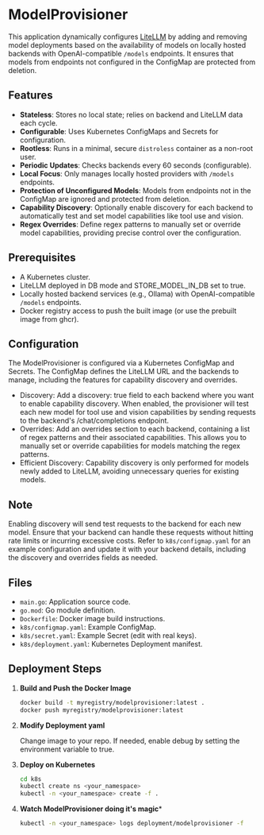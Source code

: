 # ModelProvisioner

This application dynamically configures [LiteLLM](https://github.com/BerriAI/litellm) by adding and removing model deployments based on the availability of models on locally hosted backends with OpenAI-compatible `/models` endpoints. It ensures that models from endpoints not configured in the ConfigMap are protected from deletion.

## Features

- **Stateless**: Stores no local state; relies on backend and LiteLLM data each cycle.
- **Configurable**: Uses Kubernetes ConfigMaps and Secrets for configuration.
- **Rootless**: Runs in a minimal, secure `distroless` container as a non-root user.
- **Periodic Updates**: Checks backends every 60 seconds (configurable).
- **Local Focus**: Only manages locally hosted providers with `/models` endpoints.
- **Protection of Unconfigured Models**: Models from endpoints not in the ConfigMap are ignored and protected from deletion.
- **Capability Discovery**: Optionally enable discovery for each backend to automatically test and set model capabilities like tool use and vision.
- **Regex Overrides**: Define regex patterns to manually set or override model capabilities, providing precise control over the configuration.

## Prerequisites

- A Kubernetes cluster.
- LiteLLM deployed in DB mode and STORE_MODEL_IN_DB set to true.
- Locally hosted backend services (e.g., Ollama) with OpenAI-compatible `/models` endpoints.
- Docker registry access to push the built image (or use the prebuilt image from ghcr).

## Configuration
The ModelProvisioner is configured via a Kubernetes ConfigMap and Secrets. The ConfigMap defines the LiteLLM URL and the backends to manage, including the features for capability discovery and overrides.

- Discovery: Add a discovery: true field to each backend where you want to enable capability discovery. When enabled, the provisioner will test each new model for tool use and vision capabilities by sending requests to the backend's /chat/completions endpoint.
- Overrides: Add an overrides section to each backend, containing a list of regex patterns and their associated capabilities. This allows you to manually set or override capabilities for models matching the regex patterns.
- Efficient Discovery: Capability discovery is only performed for models newly added to LiteLLM, avoiding unnecessary queries for existing models.

## Note
Enabling discovery will send test requests to the backend for each new model. Ensure that your backend can handle these requests without hitting rate limits or incurring excessive costs. Refer to `k8s/configmap.yaml` for an example configuration and update it with your backend details, including the discovery and overrides fields as needed.

## Files

- `main.go`: Application source code.
- `go.mod`: Go module definition.
- `Dockerfile`: Docker image build instructions.
- `k8s/configmap.yaml`: Example ConfigMap.
- `k8s/secret.yaml`: Example Secret (edit with real keys).
- `k8s/deployment.yaml`: Kubernetes Deployment manifest.

## Deployment Steps

1. **Build and Push the Docker Image**

   ```bash
   docker build -t myregistry/modelprovisioner:latest .
   docker push myregistry/modelprovisioner:latest

2. **Modify Deployment yaml**

   Change image to your repo.
   If needed, enable debug by setting the environment variable to true.

3. **Deploy on Kubernetes**

   ```bash
   cd k8s
   kubectl create ns <your_namespace>
   kubectl -n <your_namespace> create -f .

4. **Watch ModelProvisioner doing it's magic***

   ```bash
   kubectl -n <your_namespace> logs deployment/modelprovisioner -f
